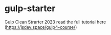# gulp-starter
Gulp Clean Strarter 2023
read the full tutorial here (https://jsdev.space/gulp4-course/)
